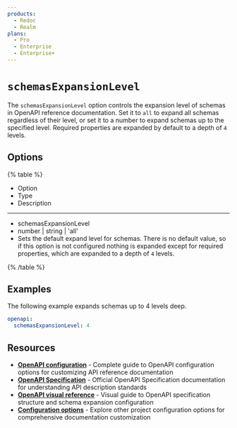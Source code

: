 ```yaml
---
products:
  - Redoc
  - Realm
plans:
  - Pro
  - Enterprise
  - Enterprise+
---
```

# `schemasExpansionLevel`

The `schemasExpansionLevel` option controls the expansion level of schemas in OpenAPI reference documentation.
Set it to `all` to expand all schemas regardless of their level, or set it to a number to expand schemas up to the specified level.
Required properties are expanded by default to a depth of `4` levels.

## Options

{% table %}

- Option
- Type
- Description

---

- schemasExpansionLevel
- number | string | 'all'
- Sets the default expand level for schemas.
  There is no default value, so if this option is not configured nothing is expanded except for required properties, which are expanded to a depth of `4` levels.


{% /table %}

## Examples

The following example expands schemas up to 4 levels deep.

```yaml {% title="redocly.yaml" %}
openapi:
  schemasExpansionLevel: 4
```

## Resources

- **[OpenAPI configuration](./index.md)** - Complete guide to OpenAPI configuration options for customizing API reference documentation
- **[OpenAPI Specification](https://spec.openapis.org/oas/latest.html)** - Official OpenAPI Specification documentation for understanding API description standards
- **[OpenAPI visual reference](https://redocly.com/learn/openapi/openapi-visual-reference)** - Visual guide to OpenAPI specification structure and schema expansion configuration
- **[Configuration options](../index.md)** - Explore other project configuration options for comprehensive documentation customization
